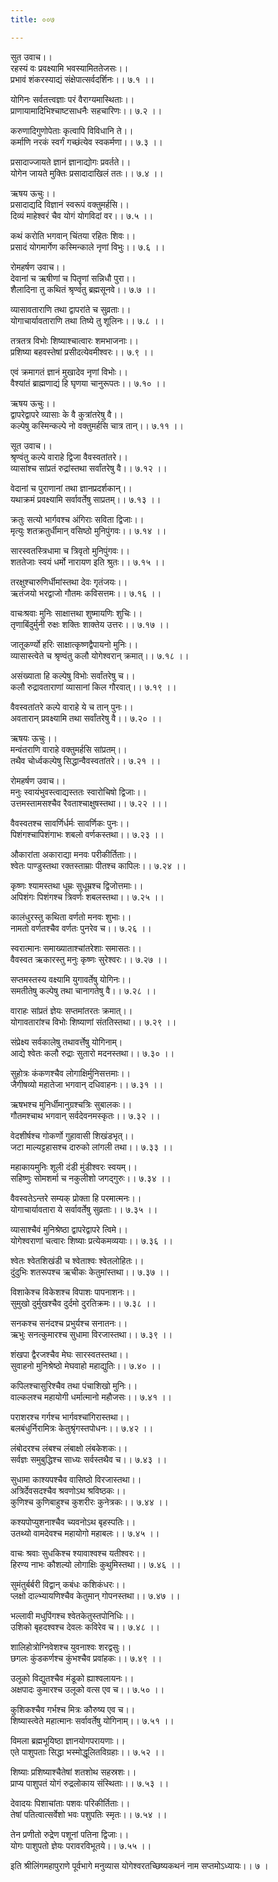 ```yaml
---
title: ००७

---
```

सुत उवाच।।  
रहस्यं वः प्रवक्ष्यामि भवस्यामिततेजसः।।  
प्रभावं शंकरस्याद्यं संक्षेपात्सर्वदर्शिनः।। ७.१ ।।  
  
योगिनः सर्वतत्त्वज्ञाः परं वैराग्यमास्थिताः।।  
प्राणायामादिभिश्चाष्टसाधनैः सहचारिणः।। ७.२ ।।  
  
करुणादिगुणोपेताः कृत्वापि विविधानि ते।।  
कर्माणि नरकं स्वर्गं गच्छंत्येव स्वकर्मणा।। ७.३ ।।  
  
प्रसादाज्जायते ज्ञानं ज्ञानाद्योगः प्रवर्तते।।  
योगेन जायते मुक्तिः प्रसादादाखिलं ततः।। ७.४ ।।  
  
ऋषय ऊचुः।।  
प्रसादाद्यदि विज्ञानं स्वरूपं वक्तुमर्हसि।।  
दिव्यं माहेश्वरं चैव योगं योगविदां वर।। ७.५ ।।  
  
कथं करोति भगवान् चिंतया रहितः शिवः।।  
प्रसादं योगमार्गेण कस्मिन्काले नृणां विभुः।। ७.६ ।।  
  
रोमहर्षण उवाच।।  
देवानां च ऋषीणां च पितॄणां सन्निधौ पुरा।।  
शैलादिना तु कथितं श्रृण्वंतु ब्रह्मसूनवे।। ७.७ ।।  
  
व्यासावताराणि तथा द्वापरांते च सुव्रताः।।  
योगाचार्यावताराणि तथा तिष्ये तु शूलिनः।। ७.८ ।।  
  
तत्रतत्र विभोः शिष्याश्चात्वारः शमभाजनाः।।  
प्रशिष्या बहवस्तेषां प्रसीदत्येवमीश्वरः।। ७.९ ।।  
  
एवं क्रमागतं ज्ञानं मुखादेव नृणां विभोः।।  
वैश्यांतं ब्राह्मणाद्यं हि घृणया चानुरूपतः।। ७.१० ।।  
  
ऋषय ऊचुः।।  
द्वापरेद्वापरे व्यासाः के वै कुत्रांतरेषु वै।।  
कल्पेषु कस्मिन्कल्पे नो वक्तुमर्हसि चात्र तान्।। ७.११ ।।  
  
सूत उवाच।।  
श्रृण्वंतु कल्पे वाराहे द्विजा वैवस्वतांतरे।।  
व्यासांश्च सांप्रतं रुद्रांस्तथा सर्वांतरेषु वै।। ७.१२ ।।  
  
वेदानां च पुराणानां तथा ज्ञानप्रदर्शकान्।।  
यथाक्रमं प्रवक्ष्यामि सर्वावर्तेषु साप्रतम्।। ७.१३ ।।  
  
क्रतुः सत्यो भार्गवश्च अंगिराः सविता द्विजाः।।  
मृत्युः शतक्रतुर्धीमान् वसिष्ठो मुनिपुंगवः।। ७.१४ ।।  
  
सारस्वतस्त्रिधामा च त्रिवृतो मुनिपुंगवः।।  
शततेजाः स्वयं धर्मो नारायण इति श्रुतः।। ७.१५ ।।  
  
तरक्षुश्चारुणिर्धीमांस्तथा देवः गृतंजयः।।  
ऋतंजयो भरद्वाजो गौतमः कविसत्तमः।। ७.१६ ।।  
  
वाचःश्रवाः मुनिः साक्षात्तथा शुष्मायणिः शुचिः।।  
तृणाबिंदुर्मुनी रुक्षः शक्तिः शाक्तेय उत्तरः।। ७.१७ ।।  
  
जातूकर्ण्यो हरिः साक्षात्कृष्णद्वैपायनो मुनिः।।  
व्यासास्त्वेते च श्रृण्वंतु कलौ योगेश्वरान् क्रमात्।। ७.१८ ।।  
  
असंख्याता हि कल्पेषु विभोः सर्वांतरेषु च।।  
कलौ रुद्रावताराणां व्यासानां किल गौरवात्।। ७.१९ ।।  
  
वैवस्वतांतरे कल्पे वाराहे ये च तान् पुनः।।  
अवतारान् प्रवक्ष्यामि तथा सर्वांतरेषु वै।। ७.२० ।।  
  
ऋषयः ऊचुः।।  
मन्वंतराणि वाराहे वक्तुमर्हसि सांप्रतम्।।  
तथैव चोर्ध्वकल्पेषु सिद्धान्वैवस्वतांतरे।। ७.२१ ।।  
  
रोमहर्षण उवाच।।  
मनुः स्वायंभुवस्त्वाद्यस्ततः स्वारोचिषो द्विजाः।।  
उत्तमस्तामसश्चैव रैवताश्चाक्षुषस्तथा।। ७.२२ ।।।  
  
वैवस्वतश्च सावर्णिर्धर्मः सावर्णिकः पुनः।।  
पिशंगश्चापिशंगाभः शबलो वर्णकस्तथा।। ७.२३ ।।  
  
औकारांता अकाराद्या मनवः परीकीर्तिताः।।  
श्वेतः पाण्डुस्तथा रक्तस्ताम्राः पीतश्च कापिलः।। ७.२४ ।।  
  
कृष्णः श्यामस्तथा धूम्रः सुधूम्रश्च द्विजोत्तमाः।।  
अपिशंगः पिशंगश्च त्रिवर्णः शबलस्तथा।। ७.२५ ।।  
  
कालंधुरस्तु कथिता वर्णतो मनवः शुभाः।।  
नामतो वर्णतश्चैव वर्णतः पुनरेव च।। ७.२६ ।।  
  
स्वरात्मानः समाख्याताश्चांतरेशाः समासतः।।  
वैवस्वत ऋकारस्तु मनुः कृष्णः सुरेश्वरः।। ७.२७ ।।  
  
सप्तमस्तस्य वक्ष्यामि युगावर्तेषु योगिनः।।  
समतीतेषु कल्पेषु तथा चानागतेषु वै।। ७.२८ ।।  
  
वाराहः सांप्रतं ज्ञेयः सप्तमांतरतः क्रमात्।।  
योगावतारांश्च विभोः शिष्याणां संततिस्तथा।। ७.२९ ।।  
  
संप्रेक्ष्य सर्वकालेषु तथावर्त्तेषु योगिनाम्।  
आद्ये श्वेतः कलौ रुद्राः सुतारो मदनस्तथा।। ७.३० ।।  
  
सुहोत्रः कंकणश्चैव लोगाक्षिर्मुनिसत्तमाः।।  
जैगीषव्यो महातेजा भगवान् दधिवाहनः।। ७.३१ ।।  
  
ऋषभश्च मुनिर्धीमानुग्रश्चत्रिः सुबालकः।।  
गौतमश्चाथ भगवान् सर्वदेवनमस्कृतः।। ७.३२ ।।  
  
वेदशीर्षश्च गोकर्णो गुहावासी शिखंडभृत्।।  
जटा माल्यट्टहासश्च दारुको लांगली तथा।। ७.३३ ।।  
  
महाकायमुनिः शूली दंडी मुंडीश्वरः स्वयम्।।  
सहिष्णुः सोमशर्मा च नकुलीशो जगद्गुरुः।। ७.३४ ।।  
  
वैवस्वतेऽन्तरे सम्यक् प्रोक्ता हि परमात्मनः।।  
योगाचार्यावतारा ये सर्वावर्तेषु सुव्रताः।। ७.३५ ।।  
  
व्यासाश्चैवं मुनिश्रेष्ठा द्वापरेद्वापरे त्विमे।।  
योगेश्वराणां चत्वारः शिष्याः प्रत्येकमव्ययाः।। ७.३६ ।।  
  
श्वेतः श्वेतशिखंडी च श्वेताश्वः श्वेतलोहितः।।  
दुंदुभिः शतरूपश्च ऋचीकः केतुमांस्तथा।। ७.३७ ।।  
  
विशाकेश्च विकेशश्च विपाशः पापनाशनः।।  
सुमुखो दुर्मुखश्चैव दुर्दमो दुरतिक्रमः।। ७.३८ ।।  
  
सनकश्च सनंदश्च प्रभुर्यश्च सनातनः।।  
ऋभुः सनत्कुमारश्च सुधामा विरजास्तथा।। ७.३९ ।।  
  
शंखपा द्वैरजश्चैव मेघः सारस्वतस्तथा।।  
सुवाहनो मुनिश्रेष्ठो मेघवाहो महाद्युतिः।। ७.४० ।।  
  
कपिलश्चासुरिश्चैव तथा पंचाशिखो मुनिः।।  
वाल्कलश्च महायोगी धर्मात्मानो महौजसः।। ७.४१ ।।  
  
पराशरश्च गर्गश्च भार्गवश्चांगिरास्तथा।।  
बलबंधुर्निरामित्रः केतुश्रृंगस्तपोधनः।। ७.४२ ।।  
  
लंबोदरश्च लंबश्च लंबाक्षो लंबकेशकः।।  
सर्वज्ञः समुबुद्धिश्च साध्यः सर्वस्तथैव च।। ७.४३ ।।  
  
सुधामा काश्यपश्चैव वासिष्ठो विरजास्तथा।।  
अत्रिर्देवसदश्चैव श्रवणोऽथ श्रविष्ठकः।।  
कुणिश्च कुणिबाहुश्च कुशरीरः कुनेत्रकः।। ७.४४ ।।  
  
कश्यपोप्युशनाश्चैव च्यवनोऽथ बृहस्पतिः।।  
उतथ्यो वामदेवश्च महायोगो महाबलः।। ७.४५ ।।  
  
वाचः श्रवाः सुधकिश्च श्यावाश्वश्च यतीश्वरः।।  
हिरण्य नाभः कौशल्यो लोगाक्षिः कुथुमिस्तथा।। ७.४६ ।।  
  
सुमंतुर्बर्बरी विद्वान् कबंधः कशिकंधरः।।  
प्लक्षो दाल्भ्यायणिश्चैव केतुमान् गोपनस्तथा।। ७.४७ ।।  
  
भल्लावी मधुपिंगश्च श्वेतकेतुस्तपोनिधिः।।  
उशिको बृहदश्वश्च देवलः कविरेव च।। ७.४८ ।।  
  
शालिहोत्रोग्निवेशश्च युवनाश्वः शरद्वसुः।।  
छगलः कुंडकर्णश्च कुंभश्चैव प्रवांहकः।। ७.४९ ।।  
  
उलूको विद्युतश्चैव मंडूको ह्याश्वलायनः।।  
अक्षपादः कुमारश्च उलूको वत्स एव च।। ७.५० ।।  
  
कुशिकश्चैव गर्भश्च मित्रः कौरुष्य एव च।।  
शिष्यास्त्वेते महात्मानः सर्वावर्तेषु योगिनाम्।। ७.५१ ।।  
  
विमला ब्रह्मभूयिष्ठा ज्ञानयोगपरायणाः।।  
एते पाशुपताः सिद्धा भस्मोद्धूलितविग्रहाः।। ७.५२ ।।  
  
शिष्याः प्रशिष्याश्चैतेषां शतशोथ सहस्रशः।।  
प्राप्य पाशुपतं योगं रुद्रलोकाय संस्थिताः।। ७.५३ ।।  
  
देवादयः पिशाचांताः पशवः परिकीर्तिताः।।  
तेषां पतित्वात्सर्वेशो भवः पशुपतिः स्मृतः।। ७.५४ ।।  
  
तेन प्रणीतो रुद्रेण पशूनां पतिना द्विजाः।।  
योगः पाशुपतो ज्ञेयः परावरविभूतये।। ७.५५ ।।  
  
इति श्रीलिंगमहापुराणे पूर्वभागे मनुव्यास योगेश्वरतच्छिष्यकथनं नाम सप्तमोऽध्यायः।। ७ ।